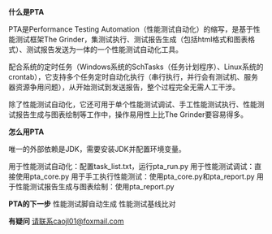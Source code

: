 ****什么是PTA****

PTA是Performance Testing Automation（性能测试自动化）的缩写，是基于性能测试框架The Grinder，集测试执行、测试报告生成（包括html格式和图表格式）、测试报告发送为一体的一个性能测试自动化工具。

配合系统的定时任务（Windows系统的SchTasks（任务计划程序）、Linux系统的crontab），它支持多个任务定时自动化执行（串行执行，并行会有测试机、服务器资源争用问题），从开始测试到发送报告，整个过程完全无需人工干涉。

除了性能测试自动化，它还可用于单个性能测试调试、手工性能测试执行、性能测试报告生成与图表绘制等工作中，操作易用性上比The Grinder要容易得多。



****怎么用PTA****

唯一的外部依赖是JDK，需要安装JDK并配置环境变量。

用于性能测试自动化：配置task_list.txt，运行pta_run.py
用于性能测试调试：直接使用pta_core.py
用于手工执行性能测试：使用pta_core.py和pta_report.py
用于性能测试报告生成与图表绘制：使用pta_report.py



****PTA的下一步****
性能测试脚自动生成
性能测试基线比对



****有疑问****
请联系caojl01@foxmail.com

